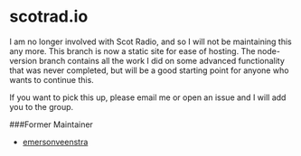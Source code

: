 scotrad.io
==========

I am no longer involved with Scot Radio, and so I will not be maintaining this
any more. This branch is now a static site for ease of hosting. The node-version
branch contains all the work I did on some advanced functionality that was never
completed, but will be a good starting point for anyone who wants to continue
this.

If you want to pick this up, please email me or open an issue and I will add you
to the group.

###Former Maintainer

* [emersonveenstra](https://github.com/emersonveenstra)
